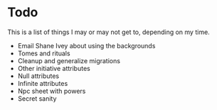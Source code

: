 # Todo
This is a list of things I may or may not get to, depending on my time.

- Email Shane Ivey about using the backgrounds
- Tomes and rituals
- Cleanup and generalize migrations
- Other initiative attributes 
- Null attributes
- Infinite attributes 
- Npc sheet with powers
- Secret sanity 
